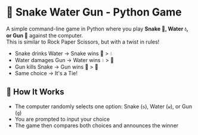 # 🐍 Snake Water Gun - Python Game

A simple command-line game in Python where you play **Snake 🐍, Water 💧, or Gun 🔫** against the computer.  
This is similar to Rock Paper Scissors, but with a twist in rules!

- Snake drinks Water → Snake wins 🐍 > 💧
- Water damages Gun → Water wins 💧 > 🔫
- Gun kills Snake → Gun wins 🔫 > 🐍
- Same choice → It's a Tie!

## 🧠 How It Works

- The computer randomly selects one option: Snake (`s`), Water (`w`), or Gun (`g`)
- You are prompted to input your choice
- The game then compares both choices and announces the winner
